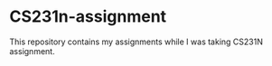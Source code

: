 # CS231n-assignment

This repository contains my assignments while I was taking CS231N assignment. 
